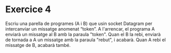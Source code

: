 # Exercice 4

Escriu una parella de programes (A i B) que usin socket Datagram per
intercanviar un missatge anomenat “token”. A l'arrencar, el programa A
enviarà un missatge al B amb la paraula "token". Quan el B la rebi, enviarà
de tornada a A un missatge amb la paraula "rebut", i acabarà. Quan A rebi
el missatge de B, acabarà també.